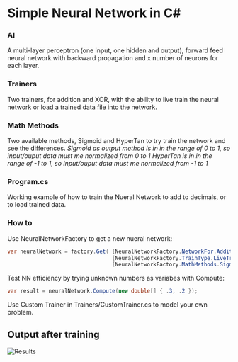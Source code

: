 # Simple Neural Network in C#
### AI
A multi-layer perceptron (one input, one hidden and output), forward feed neural network with backward propagation and x number of neurons for each layer.
### Trainers
Two trainers, for addition and XOR, with the ability to live train the neural network or load a trained data file into the network.
### Math Methods
Two available methods, Sigmoid and HyperTan to try train the network and see the differences. 
_Sigmoid as output method is in in the range of 0 to 1, so input/ouput data must me normalized  from 0 to 1_
_HyperTan is in in the range of -1 to 1, so input/ouput data must me normalized from -1 to 1_
### Program.cs
Working example of how to train the Nueral Network to add to decimals, or to load trained data.
### How to
Use NeuralNetworkFactory to get a new nueral network:
```csharp
var neuralNetwork = factory.Get( [NeuralNetworkFactory.NetworkFor.Addition | NeuralNetworkFactory.NetworkFor.XOR | NeuralNetworkFactory.NetworkFor.Custom], 
                                 [NeuralNetworkFactory.TrainType.LiveTraining | NeuralNetworkFactory.NetworkFor.Trained], 
                                 [NeuralNetworkFactory.MathMethods.Sigmoid | NeuralNetworkFactory.MathMethods.HyperTan] );
```
Test NN efficiency by trying unknown numbers as variabes with Compute:
```csharp
var result = neuralNetwork.Compute(new double[] { .3, .2 });
```
Use Custom Trainer in Trainers/CustomTrainer.cs to model your own problem.



## Output after training
![Results](https://raw.githubusercontent.com/georgekosmidis/SimpleNeuralNetwork/master/README/Capture.PNG)

